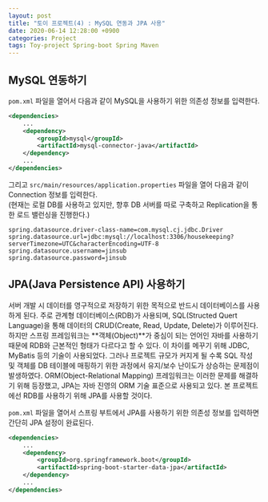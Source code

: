 ```yaml
---
layout: post
title: "토이 프로젝트(4) : MySQL 연동과 JPA 사용"
date: 2020-06-14 12:28:00 +0900
categories: Project
tags: Toy-project Spring-boot Spring Maven
---
```


## MySQL 연동하기

`pom.xml` 파일을 열어서 다음과 같이 MySQL을 사용하기 위한 의존성 정보를 입력한다.

```xml
<dependencies>
    ...
    <dependency>
        <groupId>mysql</groupId>
        <artifactId>mysql-connector-java</artifactId>
    </dependency>
    ...
</dependencies>
```

그리고 `src/main/resources/application.properties` 파일을 열어 다음과 같이 Connection 정보를 입력한다.<br>
(현재는 로컬 DB를 사용하고 있지만, 향후 DB 서버를 따로 구축하고 Replication을 통한 로드 밸런싱을 진행한다.)
```properties
spring.datasource.driver-class-name=com.mysql.cj.jdbc.Driver
spring.datasource.url=jdbc:mysql://localhost:3306/housekeeping?serverTimezone=UTC&characterEncoding=UTF-8
spring.datasource.username=jinsub
spring.datasource.password=jinsub
```


## JPA(Java Persistence API) 사용하기

서버 개발 시 데이터를 영구적으로 저장하기 위한 목적으로 반드시 데이터베이스를 사용하게 된다. 주로 관계형 데이터베이스(RDB)가 사용되며, SQL(Structed Quert Language)을 통해 데이터의 CRUD(Create, Read, Update, Delete)가 이루어진다. 하지만 스프링 프레임워크는 **객체(Object)**가 중심이 되는 언어인 자바를 사용하기 때문에 RDB와 근본적인 형태가 다르다고 할 수 있다. 이 차이를 메꾸기 위해 JDBC, MyBatis 등의 기술이 사용되었다. 그러나 프로젝트 규모가 커지게 될 수록 SQL 작성 및 객체를 DB 테이블에 매핑하기 위한 과정에서 유지/보수 난이도가 상승하는 문제점이 발생하였다. ORM(Object-Relational Mapping) 프레임워크는 이러한 문제를 해결하기 위해 등장했고, JPA는 자바 진영의 ORM 기술 표준으로 사용되고 있다. 본 프로젝트에선 RDB를 사용하기 위해 JPA를 사용할 것이다.

`pom.xml` 파일을 열어서 스프링 부트에서 JPA를 사용하기 위한 의존성 정보를 입력하면 간단히 JPA 설정이 완료된다.

```xml
<dependencies>
    ...
    <dependency>
        <groupId>org.springframework.boot</groupId>
        <artifactId>spring-boot-starter-data-jpa</artifactId>
    </dependency>
    ...
</dependencies>
```